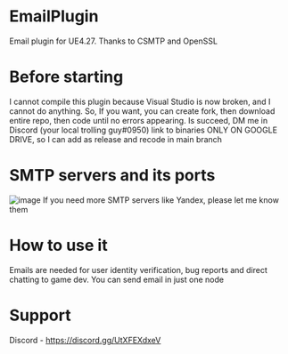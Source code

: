 # EmailPlugin
 Email plugin for UE4.27. Thanks to CSMTP and OpenSSL
 # Before starting
 I cannot compile this plugin because Visual Studio is now broken, and I cannot do anything. So, If you want, you can create fork, then download entire repo, then code until no errors appearing. Is succeed, DM me in Discord (your local trolling guy#0950) link to binaries ONLY ON GOOGLE DRIVE, so I can add as release and recode in main branch
 # SMTP servers and its ports
 ![image](https://user-images.githubusercontent.com/107190083/201522822-b530bd8b-10df-4dc9-bafe-8ec40f45eec7.png)
If you need more SMTP servers like Yandex, please let me know them
# How to use it
Emails are needed for user identity verification, bug reports and direct chatting to game dev. You can send email in just one node
# Support
Discord - https://discord.gg/UtXFEXdxeV
